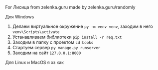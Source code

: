 For Лисица from zelenka.guru
made by zelenka.guru/randomly

Для Windows
1. Делаем виртуальное окружение ```py -m venv venv```, заходим в него ```venv\Scripts\activate```
2. Устанавливаем библиотеки ```pip install -r req.txt```
3. Заходим в папку с проектом ```cd books```
4. Стартуем сервер ```py manage.py runserver```
5. Заходим на сайт ```127.0.0.1:8000```

Для Linux и MacOS я хз как

